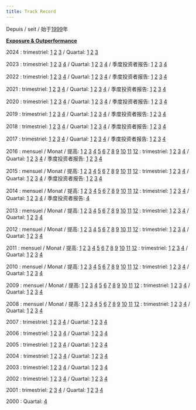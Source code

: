 ```yaml
---
title: Track Record
---
```


Depuis / seit / 始于[1999](/pdf/track-record/track-record.pdf)年

**[Exposure & Outperformance](/pdf/track-record/exposition.pdf)**  

2024
: trimestriel: [1](/pdf/track-record/T1-2024.pdf) [2](/pdf/track-record/T2-2024.pdf) [3](/pdf/track-record/T3-2024.pdf) /
    Quartal: [1](/pdf/track-record/Q1-2024.pdf) [2](/pdf/track-record/Q2-2024.pdf) [3](/pdf/track-record/Q3-2024.pdf)

2023
: trimestriel: [1](/pdf/track-record/T1-2023.pdf) [2](/pdf/track-record/T2-2023.pdf) [3](/pdf/track-record/T3-2023.pdf)
    [4](/pdf/track-record/T4-2023.pdf) / Quartal: [1](/pdf/track-record/Q1-2023.pdf) [2](/pdf/track-record/Q2-2023.pdf)
    [3](/pdf/track-record/Q3-2023.pdf) [4](/pdf/track-record/Q4-2023.pdf) / 季度投资者报告: [1](/pdf/track-record/C1-2023.pdf)
    [2](/pdf/track-record/C2-2023.pdf) [3](/pdf/track-record/C3-2023.pdf) [4](/pdf/track-record/C4-2023.pdf)

2022
: trimestriel: [1](/pdf/track-record/T1-2022.pdf) [2](/pdf/track-record/T2-2022.pdf) [3](/pdf/track-record/T3-2022.pdf)
    [4](/pdf/track-record/T4-2022.pdf) / Quartal: [1](/pdf/track-record/Q1-2022.pdf) [2](/pdf/track-record/Q2-2022.pdf)
    [3](/pdf/track-record/Q3-2022.pdf) [4](/pdf/track-record/Q4-2022.pdf) / 季度投资者报告: [1](/pdf/track-record/C1-2022.pdf)
    [2](/pdf/track-record/C2-2022.pdf) [3](/pdf/track-record/C3-2022.pdf) [4](/pdf/track-record/C4-2022.pdf)

2021
: trimestriel: [1](/pdf/track-record/T1-2021.pdf) [2](/pdf/track-record/T2-2021.pdf) [3](/pdf/track-record/T3-2021.pdf)
    [4](/pdf/track-record/T4-2021.pdf) / Quartal: [1](/pdf/track-record/Q1-2021.pdf) [2](/pdf/track-record/Q2-2021.pdf)
    [3](/pdf/track-record/Q3-2021.pdf) [4](/pdf/track-record/Q4-2021.pdf) / 季度投资者报告: [1](/pdf/track-record/C1-2021.pdf)
    [2](/pdf/track-record/C2-2021.pdf) [3](/pdf/track-record/C3-2021.pdf) [4](/pdf/track-record/C4-2021.pdf)

2020
: trimestriel: [1](/pdf/track-record/T1-2020.pdf) [2](/pdf/track-record/T2-2020.pdf) [3](/pdf/track-record/T3-2020.pdf)
    [4](/pdf/track-record/T4-2020.pdf) / Quartal: [1](/pdf/track-record/Q1-2020.pdf) [2](/pdf/track-record/Q2-2020.pdf)
    [3](/pdf/track-record/Q3-2020.pdf) [4](/pdf/track-record/Q4-2020.pdf) / 季度投资者报告: [1](/pdf/track-record/C1-2020.pdf)
    [2](/pdf/track-record/C2-2020.pdf) [3](/pdf/track-record/C3-2020.pdf) [4](/pdf/track-record/C4-2020.pdf)

2019
: trimestriel: [1](/pdf/track-record/T1-2019.pdf) [2](/pdf/track-record/T2-2019.pdf) [3](/pdf/track-record/T3-2019.pdf)
    [4](/pdf/track-record/T4-2019.pdf) / Quartal: [1](/pdf/track-record/Q1-2019.pdf) [2](/pdf/track-record/Q2-2019.pdf)
    [3](/pdf/track-record/Q3-2019.pdf) [4](/pdf/track-record/Q4-2019.pdf) / 季度投资者报告: [1](/pdf/track-record/C1-2019.pdf)
    [2](/pdf/track-record/C2-2019.pdf) [3](/pdf/track-record/C3-2019.pdf) [4](/pdf/track-record/C4-2019.pdf)

2018
: trimestriel: [1](/pdf/track-record/T1-2018.pdf) [2](/pdf/track-record/T2-2018.pdf) [3](/pdf/track-record/T3-2018.pdf)
    [4](/pdf/track-record/T4-2018.pdf) / Quartal: [1](/pdf/track-record/Q1-2018.pdf) [2](/pdf/track-record/Q2-2018.pdf)
    [3](/pdf/track-record/Q3-2018.pdf) [4](/pdf/track-record/Q4-2018.pdf) / 季度投资者报告: [1](/pdf/track-record/C1-2018.pdf)
    [2](/pdf/track-record/C2-2018.pdf) [3](/pdf/track-record/C3-2018.pdf) [4](/pdf/track-record/C4-2018.pdf)

2017
: trimestriel: [1](/pdf/track-record/T1-2017.pdf) [2](/pdf/track-record/T2-2017.pdf) [3](/pdf/track-record/T3-2017.pdf)
    [4](/pdf/track-record/T4-2017.pdf) / Quartal: [1](/pdf/track-record/Q1-2017.pdf) [2](/pdf/track-record/Q2-2017.pdf)
    [3](/pdf/track-record/Q3-2017.pdf) [4](/pdf/track-record/Q4-2017.pdf) / 季度投资者报告: [1](/pdf/track-record/C1-2017.pdf)
    [2](/pdf/track-record/C2-2017.pdf) [3](/pdf/track-record/C3-2017.pdf) [4](/pdf/track-record/C4-2017.pdf)

2016
: mensuel / Monat / 提高: [1](/pdf/track-record/01-2016.pdf) [2](/pdf/track-record/02-2016.pdf)
    [3](/pdf/track-record/03-2016.pdf) [4](/pdf/track-record/04-2016.pdf) [5](/pdf/track-record/05-2016.pdf) [6](/pdf/track-record/06-2016.pdf)
    [7](/pdf/track-record/07-2016.pdf) [8](/pdf/track-record/08-2016.pdf) [9](/pdf/track-record/09-2016.pdf) [10](/pdf/track-record/10-2016.pdf)
    [11](/pdf/track-record/11-2016.pdf) [12](/pdf/track-record/12-2016.pdf)
: trimestriel: [1](/pdf/track-record/T1-2016.pdf) [2](/pdf/track-record/T2-2016.pdf) [3](/pdf/track-record/T3-2016.pdf)
    [4](/pdf/track-record/T4-2016.pdf) / Quartal: [1](/pdf/track-record/Q1-2016.pdf) [2](/pdf/track-record/Q2-2016.pdf)
    [3](/pdf/track-record/Q3-2016.pdf) [4](/pdf/track-record/Q4-2016.pdf) / 季度投资者报告: [1](/pdf/track-record/C1-2016.pdf)
    [2](/pdf/track-record/C2-2016.pdf) [3](/pdf/track-record/C3-2016.pdf) [4](/pdf/track-record/C4-2016.pdf)

2015
: mensuel / Monat / 提高: [1](/pdf/track-record/01-2015.pdf) [2](/pdf/track-record/02-2015.pdf)
    [3](/pdf/track-record/03-2015.pdf) [4](/pdf/track-record/04-2015.pdf) [5](/pdf/track-record/05-2015.pdf) [6](/pdf/track-record/06-2015.pdf)
    [7](/pdf/track-record/07-2015.pdf) [8](/pdf/track-record/08-2015.pdf) [9](/pdf/track-record/09-2015.pdf) [10](/pdf/track-record/10-2015.pdf)
    [11](/pdf/track-record/11-2015.pdf) [12](/pdf/track-record/12-2015.pdf)
: trimestriel: [1](/pdf/track-record/T1-2015.pdf) [2](/pdf/track-record/T2-2015.pdf) [3](/pdf/track-record/T3-2015.pdf)
    [4](/pdf/track-record/T4-2015.pdf) / Quartal: [1](/pdf/track-record/Q1-2015.pdf) [2](/pdf/track-record/Q2-2015.pdf)
    [3](/pdf/track-record/Q3-2015.pdf) [4](/pdf/track-record/Q4-2015.pdf) / 季度投资者报告:
    [1](/pdf/track-record/Chine%202015-T1.pdf) [2](/pdf/track-record/Chine%202015-T2.pdf)
    [3](/pdf/track-record/Chine%202015-T3.pdf) [4](/pdf/track-record/Chine%202015-T4.pdf)

2014
: mensuel / Monat / 提高: [1](/pdf/track-record/01-2014.pdf) [2](/pdf/track-record/02-2014.pdf)
    [3](/pdf/track-record/03-2014.pdf) [4](/pdf/track-record/04-2014.pdf) [5](/pdf/track-record/05-2014.pdf) [6](/pdf/track-record/06-2014.pdf)
    [7](/pdf/track-record/07-2014.pdf) [8](/pdf/track-record/08-2014.pdf) [9](/pdf/track-record/09-2014.pdf) [10](/pdf/track-record/10-2014.pdf)
    [11](/pdf/track-record/11-2014.pdf) [12](/pdf/track-record/12-2014.pdf)
: trimestriel: [1](/pdf/track-record/T1-2014.pdf) [2](/pdf/track-record/T2-2014.pdf) [3](/pdf/track-record/T3-2014.pdf)
    [4](/pdf/track-record/T4-2014.pdf) / Quartal: [1](/pdf/track-record/Q1-2014.pdf) [2](/pdf/track-record/Q2-2014.pdf)
    [3](/pdf/track-record/Q3-2014.pdf) [4](/pdf/track-record/Q4-2014.pdf) / 季度投资者报告:
    [4](/pdf/track-record/Chine%202014-T4.pdf)

2013
: mensuel / Monat / 提高: [1](/pdf/track-record/01-2013.pdf) [2](/pdf/track-record/02-2013.pdf)
    [3](/pdf/track-record/03-2013.pdf) [4](/pdf/track-record/04-2013.pdf) [5](/pdf/track-record/05-2013.pdf) [6](/pdf/track-record/06-2013.pdf)
    [7](/pdf/track-record/07-2013.pdf) [8](/pdf/track-record/08-2013.pdf) [9](/pdf/track-record/09-2013.pdf) [10](/pdf/track-record/10-2013.pdf)
    [11](/pdf/track-record/11-2013.pdf) [12](/pdf/track-record/12-2013.pdf)
: trimestriel: [1](/pdf/track-record/T1-2013.pdf) [2](/pdf/track-record/T2-2013.pdf) [3](/pdf/track-record/T3-2013.pdf)
    [4](/pdf/track-record/T4-2013.pdf) / Quartal: [1](/pdf/track-record/Q1-2013.pdf) [2](/pdf/track-record/Q2-2013.pdf)
    [3](/pdf/track-record/Q3-2013.pdf) [4](/pdf/track-record/Q4-2013.pdf)

2012
: mensuel / Monat / 提高: [1](/pdf/track-record/01-2012.pdf) [2](/pdf/track-record/02-2012.pdf)
    [3](/pdf/track-record/03-2012.pdf) [4](/pdf/track-record/04-2012.pdf) [5](/pdf/track-record/05-2012.pdf) [6](/pdf/track-record/06-2012.pdf)
    [7](/pdf/track-record/07-2012.pdf) [8](/pdf/track-record/08-2012.pdf) [9](/pdf/track-record/09-2012.pdf) [10](/pdf/track-record/10-2012.pdf)
    [11](/pdf/track-record/11-2012.pdf) [12](/pdf/track-record/12-2012.pdf)
: trimestriel: [1](/pdf/track-record/T1-2012.pdf) [2](/pdf/track-record/T2-2012.pdf) [3](/pdf/track-record/T3-2012.pdf)
    [4](/pdf/track-record/T4-2012.pdf) / Quartal: [1](/pdf/track-record/Q1-2012.pdf) [2](/pdf/track-record/Q2-2012.pdf)
    [3](/pdf/track-record/Q3-2012.pdf) [4](/pdf/track-record/Q4-2012.pdf)

2011
: mensuel / Monat / 提高: [1](/pdf/track-record/01-2011.pdf) [2](/pdf/track-record/02-2011.pdf)
    [3](/pdf/track-record/03-2011.pdf) [4](/pdf/track-record/04-2011.pdf) [5](/pdf/track-record/05-2011.pdf) [6](/pdf/track-record/06-2011.pdf)
    [7](/pdf/track-record/07-2011.pdf) [8](/pdf/track-record/08-2011.pdf) [9](/pdf/track-record/09-2011.pdf) [10](/pdf/track-record/10-2011.pdf)
    [11](/pdf/track-record/11-2011.pdf) [12](/pdf/track-record/12-2011.pdf)
: trimestriel: [1](/pdf/track-record/T1-2011.pdf) [2](/pdf/track-record/T2-2011.pdf) [3](/pdf/track-record/T3-2011.pdf)
    [4](/pdf/track-record/T4-2011.pdf) / Quartal: [1](/pdf/track-record/Q1-2011.pdf) [2](/pdf/track-record/Q2-2011.pdf)
    [3](/pdf/track-record/Q3-2011.pdf) [4](/pdf/track-record/Q4-2011.pdf)

2010
: mensuel / Monat / 提高: [1](/pdf/track-record/01-2010.pdf) [2](/pdf/track-record/02-2010.pdf)
    [3](/pdf/track-record/03-2010.pdf) [4](/pdf/track-record/04-2010.pdf) [5](/pdf/track-record/05-2010.pdf) [6](/pdf/track-record/06-2010.pdf)
    [7](/pdf/track-record/07-2010.pdf) [8](/pdf/track-record/08-2010.pdf) [9](/pdf/track-record/09-2010.pdf) [10](/pdf/track-record/10-2010.pdf)
    [11](/pdf/track-record/11-2010.pdf) [12](/pdf/track-record/12-2010.pdf)
: trimestriel: [1](/pdf/track-record/T1-2010.pdf) [2](/pdf/track-record/T2-2010.pdf) [3](/pdf/track-record/T3-2010.pdf)
    [4](/pdf/track-record/T4-2010.pdf) / Quartal: [1](/pdf/track-record/Q1-2010.pdf) [2](/pdf/track-record/Q2-2010.pdf)
    [3](/pdf/track-record/Q3-2010.pdf) [4](/pdf/track-record/Q4-2010.pdf)

2009
: mensuel / Monat / 提高: [1](/pdf/track-record/01-2009.pdf) [2](/pdf/track-record/02-2009.pdf)
    [3](/pdf/track-record/03-2009.pdf) [4](/pdf/track-record/04-2009.pdf) [5](/pdf/track-record/05-2009.pdf) [6](/pdf/track-record/06-2009.pdf)
    [7](/pdf/track-record/07-2009.pdf) [8](/pdf/track-record/08-2009.pdf) [9](/pdf/track-record/09-2009.pdf) [10](/pdf/track-record/10-2009.pdf)
    [11](/pdf/track-record/11-2009.pdf) [12](/pdf/track-record/12-2009.pdf)
: trimestriel: [1](/pdf/track-record/T1-2009.pdf) [2](/pdf/track-record/T2-2009.pdf) [3](/pdf/track-record/T3-2009.pdf)
    [4](/pdf/track-record/T4-2009.pdf) / Quartal: [1](/pdf/track-record/Q1-2009.pdf) [2](/pdf/track-record/Q2-2009.pdf)
    [3](/pdf/track-record/Q3-2009.pdf) [4](/pdf/track-record/Q4-2009.pdf)

2008
: mensuel / Monat / 提高: [1](/pdf/track-record/01-2008.pdf) [2](/pdf/track-record/02-2008.pdf)
    [3](/pdf/track-record/03-2008.pdf) [4](/pdf/track-record/04-2008.pdf) [5](/pdf/track-record/05-2008.pdf) [6](/pdf/track-record/06-2008.pdf)
    [7](/pdf/track-record/07-2008.pdf) [8](/pdf/track-record/08-2008.pdf) [9](/pdf/track-record/09-2008.pdf) [10](/pdf/track-record/10-2008.pdf)
    [11](/pdf/track-record/11-2008.pdf) [12](/pdf/track-record/12-2008.pdf)
: trimestriel: [1](/pdf/track-record/T1-2008.pdf) [2](/pdf/track-record/T2-2008.pdf) [3](/pdf/track-record/T3-2008.pdf)
    [4](/pdf/track-record/T4-2008.pdf) / Quartal: [1](/pdf/track-record/Q1-2008.pdf) [2](/pdf/track-record/Q2-2008.pdf)
    [3](/pdf/track-record/Q3-2008.pdf) [4](/pdf/track-record/Q4-2008.pdf)

2007
: trimestriel: [1](/pdf/track-record/T1-2007.pdf) [2](/pdf/track-record/T2-2007.pdf) [3](/pdf/track-record/T3-2007.pdf)
    [4](/pdf/track-record/T4-2007.pdf) / Quartal: [1](/pdf/track-record/Q1-2007.pdf) [2](/pdf/track-record/Q2-2007.pdf)
    [3](/pdf/track-record/Q3-2007.pdf) [4](/pdf/track-record/Q4-2007.pdf)

2006
: trimestriel: [1](/pdf/track-record/T1-2006.pdf) [2](/pdf/track-record/T2-2006.pdf) [3](/pdf/track-record/T3-2006.pdf)
    [4](/pdf/track-record/T4-2006.pdf) / Quartal: [1](/pdf/track-record/Q1-2006.pdf) [2](/pdf/track-record/Q2-2006.pdf)
    [3](/pdf/track-record/Q3-2006.pdf) [4](/pdf/track-record/Q4-2006.pdf)

2005
: trimestriel: [1](/pdf/track-record/T1-2005.pdf) [2](/pdf/track-record/T2-2005.pdf) [3](/pdf/track-record/T3-2005.pdf)
    [4](/pdf/track-record/T4-2005.pdf) / Quartal: [1](/pdf/track-record/Q1-2005.pdf) [2](/pdf/track-record/Q2-2005.pdf)
    [3](/pdf/track-record/Q3-2005.pdf) [4](/pdf/track-record/Q4-2005.pdf)

2004
: trimestriel: [1](/pdf/track-record/T1-2004.pdf) [2](/pdf/track-record/T2-2004.pdf) [3](/pdf/track-record/T3-2004.pdf)
    [4](/pdf/track-record/T4-2004.pdf) / Quartal: [1](/pdf/track-record/Q1-2004.pdf) [2](/pdf/track-record/Q2-2004.pdf)
    [3](/pdf/track-record/Q3-2004.pdf) [4](/pdf/track-record/Q4-2004.pdf)

2003
: trimestriel: [1](/pdf/track-record/T1-2003.pdf) [2](/pdf/track-record/T2-2003.pdf) [3](/pdf/track-record/T3-2003.pdf)
    [4](/pdf/track-record/T4-2003.pdf) / Quartal: [1](/pdf/track-record/Q1-2003.pdf) [2](/pdf/track-record/Q2-2003.pdf)
    [3](/pdf/track-record/Q3-2003.pdf) [4](/pdf/track-record/Q4-2003.pdf)

2002
: trimestriel: [1](/pdf/track-record/T1-2002.pdf) [2](/pdf/track-record/T2-2002.pdf) [3](/pdf/track-record/T3-2002.pdf)
    [4](/pdf/track-record/T4-2002.pdf) / Quartal: [1](/pdf/track-record/Q1-2002.pdf) [2](/pdf/track-record/Q2-2002.pdf)
    [3](/pdf/track-record/Q3-2002.pdf) [4](/pdf/track-record/Q4-2002.pdf)

2001
: trimestriel: [2](/pdf/track-record/T2-2001.pdf) [3](/pdf/track-record/T3-2001.pdf) [4](/pdf/track-record/T4-2001.pdf) /
    Quartal: [1](/pdf/track-record/Q1-2001.pdf) [2](/pdf/track-record/Q2-2001.pdf) [3](/pdf/track-record/Q3-2001.pdf)
    [4](/pdf/track-record/Q4-2001.pdf)

2000
: Quartal: [4](/pdf/track-record/Q4-2000.pdf)